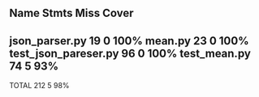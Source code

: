 Name                   Stmts   Miss  Cover
------------------------------------------
json_parser.py            19      0   100%
mean.py                   23      0   100%
test_json_pareser.py      96      0   100%
test_mean.py              74      5    93%
------------------------------------------
TOTAL                    212      5    98%